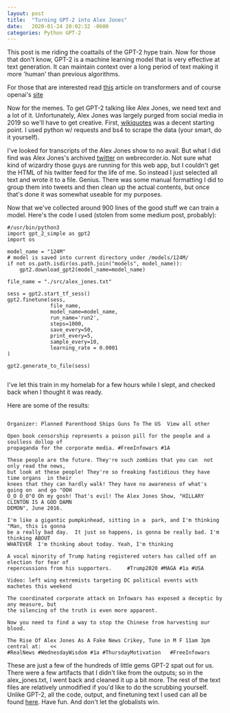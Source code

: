 ```yaml
---
layout: post
title:  "Turning GPT-2 into Alex Jones"
date:   2020-01-24 20:02:32 -0600
categories: Python GPT-2
---
```


This post is me riding the coattails of the GPT-2 hype train. 
Now for those that don't know, GPT-2 is a machine learning model that is very effective at text generation. It can maintain context over a long period of text making it more 'human' than previous algorithms.

For those that are interested read [this](https://towardsdatascience.com/transformers-141e32e69591) article on transformers
and of course openai's [site](https://openai.com/blog/better-language-models/)

Now for the memes. To get GPT-2 talking like Alex Jones, we need text and a lot of it. Unfortunately, Alex Jones was largely purged from social media in 2019 so we'll have to get creative. First, [wikiquotes](https://en.wikiquote.org/wiki/Alex_Jones) was a decent starting point. I used python w/ requests and bs4 to scrape the data (your smart, do it yourself). 

I've looked for transcripts of the Alex Jones show to no avail. But what I did find was Alex Jones's archived [twitter](https://webrecorder.io/ola_norsk/twitter---alex-jones/list/twitter-profiles/b1/20180818015205/https://twitter.com/realalexjones) on webrecorder.io. Not sure what kind of wizardry those guys are running for this web app, but I couldn't get the HTML of his twitter feed for the life of me. So instead I just selected all text and wrote it to a file. Genius. There was some manual formatting I did to group them into tweets and then clean up the actual contents, but once that's done it was somewhat useable for my purposes.

Now that we've collected around 900 lines of the good stuff we can train a model. Here's the code I used (stolen from some medium post, probably):
```
#/usr/bin/python3
import gpt_2_simple as gpt2
import os

model_name = "124M"
# model is saved into current directory under /models/124M/
if not os.path.isdir(os.path.join("models", model_name)):
	gpt2.download_gpt2(model_name=model_name)   

file_name = "./src/alex_jones.txt"

sess = gpt2.start_tf_sess()
gpt2.finetune(sess,
              file_name,
              model_name=model_name,
			  run_name='run2',
              steps=1000,
			  save_every=50,
			  print_every=5,
			  sample_every=10,
			  learning_rate = 0.0001
)

gpt2.generate_to_file(sess)


```

I've let this train in my homelab for a few hours while I slept, and checked back when I thought it was ready.

Here are some of the results:

```

Organizer: Planned Parenthood Ships Guns To The US  View all other

Open book censorship represents a poison pill for the people and a soulless dollop of
propaganda for the corporate media. #FreeInfowars #1A

These people are the future. They're such zombies that you can  not only read the news,
but look at these people! They're so freaking fastidious they have time organs  in their 
knees that they can hardly walk! They have no awareness of what's going on  and go "OOH 
O_O O_O"O Oh my gosh! That's evil! The Alex Jones Show, "HILLARY CLINTON IS A GOD DAMN 
DEMON", June 2016.

I'm like a gigantic pumpkinhead, sitting in a  park, and I'm thinking "Man, this is gonna
be a really bad day.  It just so happens, is gonna be really bad. I'm thinking ABOUT 
WHATEVER  I'm thinking about today. Yeah, I'm thinking

A vocal minority of Trump hating registered voters has called off an election for fear of
repercussions from his supporters.     #Trump2020 #MAGA #1a #USA

Video: left wing extremists targeting DC political events with machetes this weekend  

The coordinated corporate attack on Infowars has exposed a deceptic by any measure, but
the silencing of the truth is even more apparent.

Now you need to find a way to stop the Chinese from harvesting our blood.

The Rise Of Alex Jones As A Fake News Crikey, Tune in M F 11am 3pm central at:   << 
#RealNews #WednesdayWisdom #1a #ThursdayMotivation   #FreeInfowars

```

These are just a few of the hundreds of little gems GPT-2 spat out for us. There were a few artifacts that I didn't like from the outputs; so in the alex_jones.txt, I went back and cleaned it up a bit more. The rest of the text files are relatively unmodified if you'd like to do the scrubbing yourself. Unlike GPT-2, all the code, output, and finetuning text I used can all be found [here](https://github.com/leevanrell/make-alex-great-again). Have fun. And don't let the globalists win.


